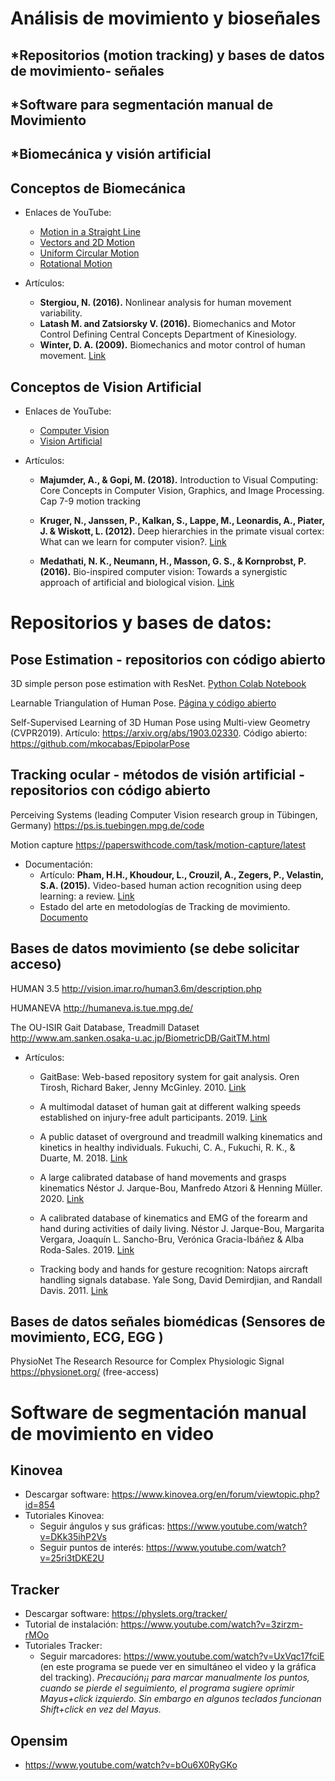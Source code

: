 # Análisis de movimiento y bioseñales



## *Repositorios (motion tracking) y bases de datos de movimiento- señales 

## *Software para segmentación manual de Movimiento

## *Biomecánica y visión artificial


## Conceptos de Biomecánica

* Enlaces de YouTube:
  * <a href="https://www.youtube.com/watch?v=ZM8ECpBuQYE&list=PLUzB5g6dgYKzGaWy4EV2PCVnL1-iByYaV">Motion in a Straight Line</a>
  * <a href="https://www.youtube.com/watch?v=w3BhzYI6zXU&list=PLUzB5g6dgYKzGaWy4EV2PCVnL1-iByYaV&index=2">Vectors and 2D Motion</a>
  * <a href="https://www.youtube.com/watch?v=bpFK2VCRHUs&list=PLUzB5g6dgYKzGaWy4EV2PCVnL1-iByYaV&index=3">Uniform Circular Motion</a>
  * <a href="https://www.youtube.com/watch?v=fmXFWi-WfyU&list=PLUzB5g6dgYKzGaWy4EV2PCVnL1-iByYaV&index=4">Rotational Motion</a>

* Artículos:
  * **Stergiou, N. (2016).** Nonlinear analysis for human movement variability.
  * **Latash M. and Zatsiorsky V. (2016).** Biomechanics and Motor Control Defining Central Concepts Department of Kinesiology.
  * **Winter, D. A. (2009).** Biomechanics and motor control of human movement. <a href="https://edisciplinas.usp.br/pluginfile.php/4174628/mod_resource/content/2/David%20A.%20Winter-Biomechanics%20and%20Motor%20Control%20of%20Human%20Movement-Wiley%20%282009%29.pdf">Link</a>

## Conceptos de Vision Artificial

* Enlaces de YouTube:
  * <a href="https://www.youtube.com/watch?v=WUx_9Cijssw">Computer Vision</a>
  * <a href="https://www.youtube.com/watch?v=xJrC0v2NcxI">Vision Artificial</a>
  
* Artículos:
  * **Majumder, A., & Gopi, M. (2018).** Introduction to Visual Computing: Core Concepts in Computer Vision, Graphics, and Image Processing. Cap 7-9 motion tracking

  * **Kruger, N., Janssen, P., Kalkan, S., Lappe, M., Leonardis, A., Piater, J. & Wiskott, L. (2012).** Deep hierarchies in the primate visual cortex: What can we learn for computer vision?. <a href="https://ieeexplore.ieee.org/abstract/document/6389683">Link</a>

  * **Medathati, N. K., Neumann, H., Masson, G. S., & Kornprobst, P. (2016).** Bio-inspired computer vision: Towards a synergistic approach of artificial and biological vision. <a href="https://www.sciencedirect.com/science/article/pii/S1077314216300339">Link</a>

# Repositorios y bases de datos:

## Pose Estimation - repositorios con código abierto

3D simple person pose estimation with ResNet. <a href="https://colab.research.google.com/drive/1XNsXaSb3A2oJKLsG82FG4srYcgH7eAuW">Python Colab Notebook</a>

Learnable Triangulation of Human Pose. <a href="https://saic-violet.github.io/learnable-triangulation/">Página y código abierto</a>

Self-Supervised Learning of 3D Human Pose using Multi-view Geometry (CVPR2019). Artículo: https://arxiv.org/abs/1903.02330. Código abierto: https://github.com/mkocabas/EpipolarPose

## Tracking ocular - métodos de visión artificial - repositorios con código abierto

Perceiving Systems (leading Computer Vision research group in Tübingen, Germany) https://ps.is.tuebingen.mpg.de/code

Motion capture https://paperswithcode.com/task/motion-capture/latest

* Documentación:
  * Artículo: **Pham, H.H., Khoudour, L., Crouzil, A., Zegers, P., Velastin, S.A. (2015).** Video-based human action recognition using deep learning: a review. <a href="https://e-archivo.uc3m.es/bitstream/handle/10016/26542/videobased_2015.pdf">Link</a>
  * Estado del arte en metodologías de Tracking de movimiento. <a href="https://docs.google.com/document/d/1Pas9wJ49f9aTWFHnih6zLucQE_Fbw3hL3JF5vT0G500/edit?usp=sharing">Documento</a> 

## Bases de datos movimiento (se debe solicitar acceso)

HUMAN 3.5 http://vision.imar.ro/human3.6m/description.php

HUMANEVA  http://humaneva.is.tue.mpg.de/ 

The OU-ISIR Gait Database, Treadmill Dataset http://www.am.sanken.osaka-u.ac.jp/BiometricDB/GaitTM.html

* Artículos:
  * GaitBase: Web-based repository system for gait analysis. Oren Tirosh, Richard Baker, Jenny McGinley. 2010.  <a href="https://doi.org/10.1016/j.compbiomed.2009.11.016">Link</a> 
  
  * A multimodal dataset of human gait at different walking speeds established on injury-free adult participants. 2019. <a href="https://www.nature.com/articles/s41597-019-0124-4">Link</a> 

  * A public dataset of overground and treadmill walking kinematics and kinetics in healthy individuals. Fukuchi, C. A., Fukuchi, R. K., & Duarte, M. 2018. <a href="https://peerj.com/articles/4640/utm_source=TrendMD&utm_campaign=PeerJ_TrendMD_1&utm_medium=TrendMD">Link</a>  

  * A large calibrated database of hand movements and grasps kinematics Néstor J. Jarque-Bou, Manfredo Atzori & Henning Müller. 2020. <a href="https://www.nature.com/articles/s41597-019-0349-2">Link</a> 

  * A calibrated database of kinematics and EMG of the forearm and hand during activities of daily living. Néstor J. Jarque-Bou, Margarita Vergara, Joaquín L. Sancho-Bru, Verónica Gracia-Ibáñez & Alba Roda-Sales. 2019. <a href="https://www.nature.com/articles/s41597-019-0285-1">Link</a>  

  * Tracking body and hands for gesture recognition: Natops aircraft handling signals database. Yale Song, David Demirdjian, and Randall Davis. 2011.  <a href="http://citeseerx.ist.psu.edu/viewdoc/summary?doi=10.1.1.379.9169">Link</a>  

## Bases de datos señales biomédicas (Sensores de movimiento, ECG, EGG )

PhysioNet The Research Resource for Complex Physiologic Signal https://physionet.org/  (free-access)

# Software de segmentación manual de movimiento en video

## **Kinovea**
 
* Descargar software: https://www.kinovea.org/en/forum/viewtopic.php?id=854
* Tutoriales Kinovea: 
  * Seguir ángulos y sus gráficas: https://www.youtube.com/watch?v=DKk35ihP2Vs
  * Seguir puntos de interés: https://www.youtube.com/watch?v=25ri3tDKE2U   

## **Tracker**

* Descargar software: https://physlets.org/tracker/
* Tutorial de instalación: https://www.youtube.com/watch?v=3zirzm-rMOo 
* Tutoriales Tracker: 
  * Seguir marcadores: https://www.youtube.com/watch?v=UxVqc17fciE (en  este programa se puede ver en simultáneo el video y la gráfica del tracking). *Precaución¡¡ para marcar manualmente los puntos, cuando se pierde el seguimiento, el programa sugiere oprimir Mayus+click izquierdo. Sin embargo en algunos teclados funcionan Shift+click en vez del Mayus.*

## **Opensim** 

* https://www.youtube.com/watch?v=bOu6X0RyGKo 
